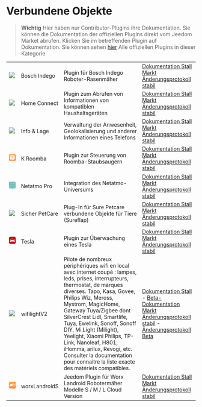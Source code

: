 
# Verbundene Objekte


>**Wichtig**
>Hier haben nur Contributor-Plugins ihre Dokumentation. Sie können die Dokumentation der offiziellen Plugins direkt vom Jeedom Market abrufen. Klicken Sie im betreffenden Plugin auf Dokumentation.
>Sie können sehen [hier](https://market.jeedom.com/index.php?v=d&p=market&type=plugin&categorie=devicecommunication) Alle offiziellen Plugins in dieser Kategorie


| | | | |
|--- | --- | --- | ---|
|<img src="BoschIndego/BoschIndego_icon.png" class="pluginLogo" width="100" />|Bosch Indego|Plugin für Bosch Indego Roboter-Rasenmäher|[Dokumentation Stall](https://jpty.github.io/jeedom/plugins/BoschIndego/de_DE/index.html)<br/>[Markt](https://market.jeedom.com/index.php?v=d&p=market_display&id=3937)<br/>[Änderungsprotokoll stabil](https://jpty.github.io/jeedom/plugins/BoschIndego/de_DE/changelog.html)|
|<img src="homeconnect/homeconnect_icon.png" class="pluginLogo" width="100" />|Home Connect|Plugin zum Abrufen von Informationen von kompatiblen Haushaltsgeräten|[Dokumentation Stall](https://jmvedrine.github.io/homeconnect/de_DE/)<br/>[Markt](https://market.jeedom.com/index.php?v=d&p=market_display&id=3894)<br/>[Änderungsprotokoll stabil](https://jmvedrine.github.io/homeconnect/de_DE/changelog)|
|<img src="infoloc/infoloc_icon.png" class="pluginLogo" width="100" />|Info & Lage|Verwaltung der Anwesenheit, Geolokalisierung und anderer Informationen eines Telefons|[Dokumentation Stall](https://jeremie-c.github.io/plugin-InfoLoc/de_DE/index)<br/>[Markt](https://market.jeedom.com/index.php?v=d&p=market_display&id=4020)<br/>[Änderungsprotokoll stabil](https://jeremie-c.github.io/plugin-InfoLoc/de_DE/changelog)|
|<img src="kroomba/kroomba_icon.png" class="pluginLogo" width="100" />|K Roomba|Plugin zur Steuerung von Roomba-Staubsaugern|[Dokumentation Stall](https://jmvedrine.github.io/kroomba/de_DE/)<br/>[Markt](https://market.jeedom.com/index.php?v=d&p=market_display&id=2776)<br/>[Änderungsprotokoll stabil](https://jmvedrine.github.io/kroomba/de_DE/changelog)|
|<img src="netatmopro/netatmopro_icon.png" class="pluginLogo" width="100" />|Netatmo Pro|Integration des Netatmo-Universums|[Dokumentation Stall](https://thanaus.github.io/jeedom_docs/plugins/netatmopro/de_DE/)<br/>[Markt](https://market.jeedom.com/index.php?v=d&p=market_display&id=2950)<br/>[Änderungsprotokoll stabil](https://thanaus.github.io/jeedom_docs/plugins/netatmopro/de_DE/changelog)|
|<img src="surepetcare/surepetcare_icon.png" class="pluginLogo" width="100" />|Sicher PetCare|Plug-In für Sure Petcare verbundene Objekte für Tiere (Sureflap)|[Dokumentation Stall](https://jmvedrine.github.io/jeedom-surepetcare/de_DE/)<br/>[Markt](https://market.jeedom.com/index.php?v=d&p=market_display&id=3718)<br/>[Änderungsprotokoll stabil](https://jmvedrine.github.io/jeedom-surepetcare/de_DE/changelog)|
|<img src="tesla/tesla_icon.png" class="pluginLogo" width="100" />|Tesla|Plugin zur Überwachung eines Tesla|[Dokumentation Stall](http://tesla.jeedom.free.fr)<br/>[Markt](https://market.jeedom.com/index.php?v=d&p=market_display&id=3486)<br/>[Änderungsprotokoll stabil](http://tesla.jeedom.free.fr/changelog)|
|<img src="wifilightV2/wifilightV2_icon.png" class="pluginLogo" width="100" />|wifilightV2|Pilote de nombreux périphériques wifi en local avec internet coupé : lampes, leds, prises, interrupteurs, thermostat, de marques diverses. Tapo, Kasa, Govee, Philips Wiz, Meross, Mystrom, MagicHome, Gateway Tuya/Zigbee dont SilverCrest Lidl, Smartlife, Tuya, Ewelink, Sonoff, Sonoff DIY, Mi.Light (Milight), Yeelight, Xiaomi Philips, TP-Link, Nanoleaf, H801, iHomma, arilux, Revogi, etc. Consulter la documentation pour connaitre la liste exacte des matériels compatibles.|[Dokumentation Stall](https://bcaro.github.io/wifilightV2-doc/de_DE/) - [Beta-Dokumentation](https://bcaro.github.io/wifilightV2-doc/de_DE/)<br/>[Markt](https://market.jeedom.com/index.php?v=d&p=market_display&id=2793)<br/>[Änderungsprotokoll stabil](https://bcaro.github.io/wifilightV2-doc/de_DE/changelog) - [Änderungsprotokoll Beta](https://bcaro.github.io/wifilightV2-doc/de_DE/changelog)|
|<img src="worxLandroidS/worxLandroidS_icon.png" class="pluginLogo" width="100" />|worxLandroidS|Jeedom Plugin für Worx Landroid Robotermäher Modelle S / M / L Cloud Version|[Dokumentation Stall](https://sebsst.github.io/worxLandroidS/de_DE/)<br/>[Markt](https://market.jeedom.com/index.php?v=d&p=market_display&id=3396)<br/>[Änderungsprotokoll stabil](https://sebsst.github.io/worxLandroidS/de_DE/changelog)|

